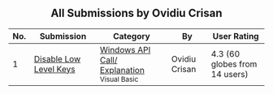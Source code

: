 ﻿<div align="center">

## All Submissions by Ovidiu Crisan

</div>

No.  | Submission | Category | By   | User Rating
---- | ---------- | -------- | ---- | -----------
1 | [Disable Low Level Keys<br />](https://github.com/Planet-Source-Code/ovidiu-crisan-disable-low-level-keys__1-13106) | [Windows API Call/ Explanation<br /><sup>Visual Basic</sup>](../ByCategory/windows-api-call-explanation__1-39.md) | Ovidiu Crisan | 4.3 (60 globes from 14 users)
